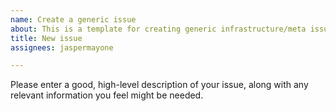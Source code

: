 ```yaml
---
name: Create a generic issue
about: This is a template for creating generic infrastructure/meta issues or tasks
title: New issue
assignees: jaspermayone

---
```


Please enter a good, high-level description of your issue, along with any relevant information you feel might be needed.
